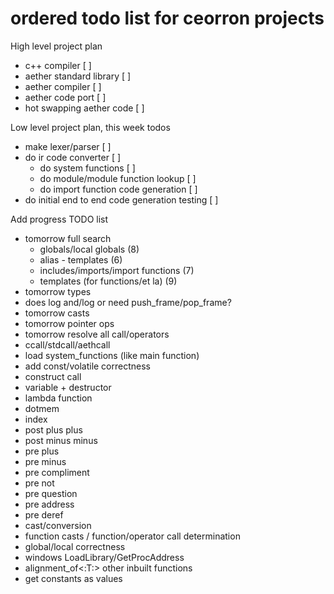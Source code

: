 # ordered todo list for ceorron projects

High level project plan
 - c++ compiler                                            [ ]
 - aether standard library                                 [ ]
 - aether compiler                                         [ ]
 - aether code port                                        [ ]
 - hot swapping aether code                                [ ]

Low level project plan, this week todos
 - make lexer/parser                                       [ ]
 - do ir code converter                                    [ ]
   - do system functions                                   [ ]
   - do module/module function lookup                      [ ]
   - do import function code generation                    [ ]
 - do initial end to end code generation testing           [ ]

Add progress TODO list
- tomorrow full search
    - globals/local globals (8)
    - alias - templates (6)
    - includes/imports/import functions (7)
    - templates (for functions/et la) (9)
- tomorrow types
- does log and/log or need push_frame/pop_frame?
- tomorrow casts
- tomorrow pointer ops
- tomorrow resolve all call/operators
- ccall/stdcall/aethcall
- load system_functions (like main function)
- add const/volatile correctness
- construct call
- variable + destructor
- lambda function
- dotmem
- index
- post plus plus
- post minus minus
- pre plus
- pre minus
- pre compliment
- pre not
- pre question
- pre address
- pre deref
- cast/conversion
- function casts / function/operator call determination
- global/local correctness
- windows LoadLibrary/GetProcAddress
- alignment_of<:T:> other inbuilt functions
- get constants as values
